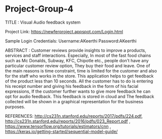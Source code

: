 # Project-Group-4

TITLE : Visual Audio feedback system

Project Link: https://newferproject.appspot.com/Login.html

Sample Login Credentials: 
  Username:AKeerthi
  Password:AKeerthi


ABSTRACT : Customer reviews provide insights to improve a products, services and staff interactions. Especially, In most of the fast food chains such as Mc Donalds, Subway, KFC, Chipotle etc., people don’t have any particular customer review option, They buy their food and leave. One of the main reasons is time constraint, time is limited for the customer and also for the staff who works in the store. This application helps to get feedback of the product less than 10 seconds. All the customer has to do is entering his receipt number and giving his feedback in the form of his facial expressions, If the customer further wants to give more feedback he can opt for audio feedback. This feedback is stored in cloud and  The feedback collected will be shown in a graphical representation for the business purposes.

REFERENCES:
http://cs231n.stanford.edu/reports/2017/pdfs/224.pdf, http://cs231n.stanford.edu/reports/2016/pdfs/023_Report.pdf , https://www.tensorflow.org/tutorials/estimators/cnn , https://keras.io/getting-started/sequential-model-guide/
